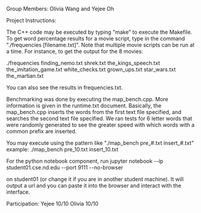 Group Members: Olivia Wang and Yejee Oh

Project Instructions:

The C++ code may be executed by typing "make" to execute the Makefile.
To get word percentage results for a movie script, type in the command
"./frequencies [filename.txt]". Note that multiple movie scripts can
be run at a time. For instance, to get the output for the 8 movies:

./frequencies finding_nemo.txt shrek.txt the_kings_speech.txt the_imitation_game.txt
white_checks.txt grown_ups.txt star_wars.txt the_martian.txt

You can also see the results in frequencies.txt.

Benchmarking was done by executing the map_bench.cpp. More information
is given in the runtime.txt document. Basically, the map_bench.cpp
inserts the words from the first text file specified, and searches 
the second text file specified. We ran tests for 6 letter words that were
randomly generated to see the greater speed with which words with a common
prefix are inserted.

You may execute using the pattern like "./map_bench pre_#.txt insert_#.txt"
example: ./map_bench pre_10.txt insert_10.txt

For the python notebook component, run
jupyter notebook --ip student01.cse.nd.edu --port 9111 --no-browser

on student01 (or change it if you are in another student machine). It will output
a url and you can paste it into the browser and interact with the interface.

Participation: 
Yejee 10/10
Olivia 10/10

